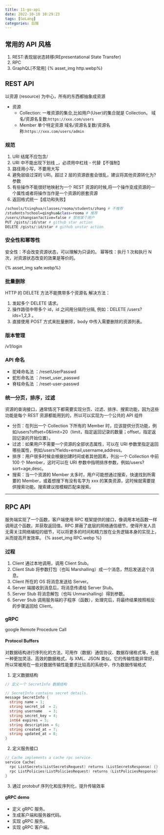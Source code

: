 ```yaml
---
title: 11-go-api
date: 2022-10-18 10:29:23
tags: [GoLang]
categories: 后端
---
```


## 常用的 API 风格

1. REST:表现层状态转移(REpresentational State Transfer)
2. RPC
3. GraphQL[不常用]
   {% asset_img http.webp%}

## REST API

以资源 (resource) 为中心，所有的东西都抽象成资源

- 资源
  - Collection:
    一堆资源的集合,比如用户(User)的集合就是 Collection。
    域名/资源名复数:`https://xxx.com/users`
  - Member
    单个特定资源
    域名/资源名复数/资源名称:`https://xxx.com/users/admin`

### 规范

1. URI 结尾不应包含/
2. URI 中不能出现下划线 \_，必须用中杠线 - 代替【不强制】
3. 路径用小写，不要用大写
4. 避免层级过深的 URI。超过 2 层的资源嵌套会很乱，建议将其他资源转化为?参数
5. 有些操作不能很好地映射为一个 REST 资源的时候,将一个操作变成资源的一个属性或者将操作当作是一个资源的嵌套资源
6. 返回格式统一【成功和失败】

```bash
/schools/tsinghua/classes/rooma/students/zhang # 不推荐
/students?school=qinghua&class=rooma # 推荐
/users/zhangsan?active=false # 禁用某个用户
PUT /gists/:id/star # github star action
DELETE /gists/:id/star # github unstar action
```

### 安全性和幂等性

安全性：不会改变资源状态，可以理解为只读的。
幂等性：执行 1 次和执行 N 次，对资源状态改变的效果是等价的。

{% asset_img safe.webp%}

### 批量删除

HTTP 的 DELETE 方法不能携带多个资源名
解决方法：

1.  发起多个 DELETE 请求。
2.  操作路径中带多个 id，id 之间用分隔符分隔, 例如：DELETE /users?ids=1,2,3 。
3.  直接使用 POST 方式来批量删除，body 中传入需要删除的资源列表。

### 版本管理

/v1/login

### API 命名

- 驼峰命名法 ：/resetUserPasswd
- 蛇形命名法 ：/reset_user_passwd
- 脊柱命名法 ：/reset-user-passwd

### 统一分页，排序，过滤

资源的查询接口，通常情况下都需要实现分页、过滤、排序、搜索功能，因为这些功能是每个 REST 资源都能用到的，所以可以实现为一个公共的 API 组件

- 分页：在列出一个 Collection 下所有的 Member 时，应该提供分页功能，例如/users?offset=0&limit=20（limit，指定返回记录的数量；offset，指定返回记录的开始位置）。
- 过滤：如果用户不需要一个资源的全部状态属性，可以在 URI 参数里指定返回哪些属性，例如/users?fields=email,username,address。
- 排序：用户很多时候会根据创建时间或者其他因素，列出一个 Collection 中前 100 个 Member，这时可以在 URI 参数中指明排序参数，例如/users?sort=age,desc。
- 搜索：当一个资源的 Member 太多时，用户可能想通过搜索，快速找到所需要的 Member，或着想搜下有没有名字为 xxx 的某类资源，这时候就需要提供搜索功能。搜索建议按模糊匹配来搜索。

---

## RPC API

服务端实现了一个函数，客户端使用 RPC 框架提供的接口，像调用本地函数一样调用这个函数，并获取返回值。RPC 屏蔽了底层的网络通信细节，使得开发人员无需关注网络编程的细节，可以将更多的时间和精力放在业务逻辑本身的实现上，从而提高开发效率。
{% asset_img RPC.webp %}

### 过程

1.  Client 通过本地调用，调用 Client Stub。
2.  Client Stub 将参数打包（也叫 Marshalling）成一个消息，然后发送这个消息。
3.  Client 所在的 OS 将消息发送给 Server。
4.  Server 端接收到消息后，将消息传递给 Server Stub。
5.  Server Stub 将消息解包（也叫 Unmarshalling）得到参数。
6.  Server Stub 调用服务端的子程序（函数），处理完后，将最终结果按照相反的步骤返回给 Client。

### gRPC

google Remote Procedure Call

#### Protocol Buffers

对数据结构进行序列化的方法，可用作（数据）通信协议、数据存储格式等，也是一种更加灵活、高效的数据格式，与 XML、JSON 类似。它的传输性能非常好，所以常被用在一些对数据传输性能要求比较高的系统中，作为数据传输格式

1. 定义数据结构

```go
// 定义一个 SecretInfo 数据结构

// SecretInfo contains secret details.
message SecretInfo {
  string name = 1;
  string secret_id  = 2;
  string username   = 3;
  string secret_key = 4;
  int64 expires = 5;
  string description = 6;
  string created_at = 7;
  string updated_at = 8;
}
```

2. 定义服务接口

```go
// Cache implements a cache rpc service.
service Cache{
  rpc ListSecrets(ListSecretsRequest) returns (ListSecretsResponse) {}
  rpc ListPolicies(ListPoliciesRequest) returns (ListPoliciesResponse) {}
}
```

3. 通过 protobuf 序列化和反序列化，提升传输效率

#### gRPC demo

- 定义 gRPC 服务。
- 生成客户端和服务器代码。
- 实现 gRPC 服务。
- 实现 gRPC 客户端。
